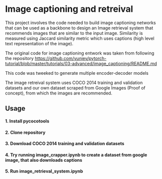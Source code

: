 # Image captioning and retreival
This project involves the code needed to build image captioning networks that can be used as a backbone to design an 
Image retrieval system that recommends images that are similar to the input image. Similarity is measured using Jaccard
similarity metric which uses captions (high level text representation of the image).

The original code for image captioning entwork was taken from following the repository 
https://github.com/yunjey/pytorch-tutorial/blob/master/tutorials/03-advanced/image_captioning/README.md

This code was tweeked to generate multiple encoder-decoder models

The image retreival system uses COCO 2014 training and validation datasets and our own dataset scraped from Google Images (Proof of concept), from which the images are recommended.

## Usage

#### 1. Install pycocotools

#### 2. Clone repository

#### 3. Download COCO 2014 training and validation datasets

#### 4. Try running image_crapper.ipynb to create a dataset from google image, that also downloads captions

#### 5. Run image_retrieval_system.ipynb




